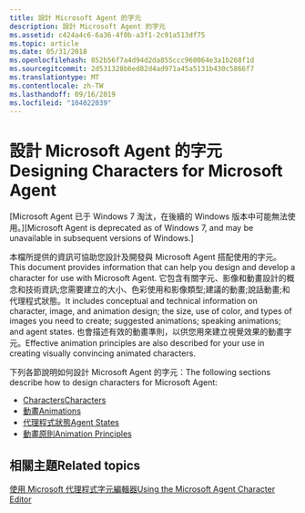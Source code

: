 ```yaml
---
title: 設計 Microsoft Agent 的字元
description: 設計 Microsoft Agent 的字元
ms.assetid: c424a4c6-6a36-4f0b-a3f1-2c91a513df75
ms.topic: article
ms.date: 05/31/2018
ms.openlocfilehash: 852b56f7a4d94d2da855ccc960064e3a1b268f1d
ms.sourcegitcommit: 2d531328b6ed82d4ad971a45a5131b430c5866f7
ms.translationtype: MT
ms.contentlocale: zh-TW
ms.lasthandoff: 09/16/2019
ms.locfileid: "104022039"
---
```

# <a name="designing-characters-for-microsoft-agent"></a><span data-ttu-id="fe20e-103">設計 Microsoft Agent 的字元</span><span class="sxs-lookup"><span data-stu-id="fe20e-103">Designing Characters for Microsoft Agent</span></span>

<span data-ttu-id="fe20e-104">\[Microsoft Agent 已于 Windows 7 淘汰，在後續的 Windows 版本中可能無法使用。\]</span><span class="sxs-lookup"><span data-stu-id="fe20e-104">\[Microsoft Agent is deprecated as of Windows 7, and may be unavailable in subsequent versions of Windows.\]</span></span>

<span data-ttu-id="fe20e-105">本檔所提供的資訊可協助您設計及開發與 Microsoft Agent 搭配使用的字元。</span><span class="sxs-lookup"><span data-stu-id="fe20e-105">This document provides information that can help you design and develop a character for use with Microsoft Agent.</span></span> <span data-ttu-id="fe20e-106">它包含有關字元、影像和動畫設計的概念和技術資訊;您需要建立的大小、色彩使用和影像類型;建議的動畫;說話動畫;和代理程式狀態。</span><span class="sxs-lookup"><span data-stu-id="fe20e-106">It includes conceptual and technical information on character, image, and animation design; the size, use of color, and types of images you need to create; suggested animations; speaking animations; and agent states.</span></span> <span data-ttu-id="fe20e-107">也會描述有效的動畫準則，以供您用來建立視覺效果的動畫字元。</span><span class="sxs-lookup"><span data-stu-id="fe20e-107">Effective animation principles are also described for your use in creating visually convincing animated characters.</span></span>

<span data-ttu-id="fe20e-108">下列各節說明如何設計 Microsoft Agent 的字元：</span><span class="sxs-lookup"><span data-stu-id="fe20e-108">The following sections describe how to design characters for Microsoft Agent:</span></span>

-   [<span data-ttu-id="fe20e-109">Characters</span><span class="sxs-lookup"><span data-stu-id="fe20e-109">Characters</span></span>](characters.md)
-   [<span data-ttu-id="fe20e-110">動畫</span><span class="sxs-lookup"><span data-stu-id="fe20e-110">Animations</span></span>](animations.md)
-   [<span data-ttu-id="fe20e-111">代理程式狀態</span><span class="sxs-lookup"><span data-stu-id="fe20e-111">Agent States</span></span>](agent-states.md)
-   [<span data-ttu-id="fe20e-112">動畫原則</span><span class="sxs-lookup"><span data-stu-id="fe20e-112">Animation Principles</span></span>](animation-principles.md)

## <a name="related-topics"></a><span data-ttu-id="fe20e-113">相關主題</span><span class="sxs-lookup"><span data-stu-id="fe20e-113">Related topics</span></span>

<dl> <dt>

[<span data-ttu-id="fe20e-114">使用 Microsoft 代理程式字元編輯器</span><span class="sxs-lookup"><span data-stu-id="fe20e-114">Using the Microsoft Agent Character Editor</span></span>](using-the-microsoft-agent-character-editor.md)
</dt> </dl>

 

 




